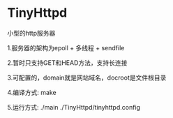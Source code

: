 # TinyHttpd
小型的http服务器

1.服务器的架构为epoll + 多线程 + sendfile

2.暂时只支持GET和HEAD方法，支持长连接

3.可配置的，domain就是网站域名，docroot是文件根目录

4.编译方式: make

5.运行方式: ./main ./TinyHttpd/tinyhttpd.config
